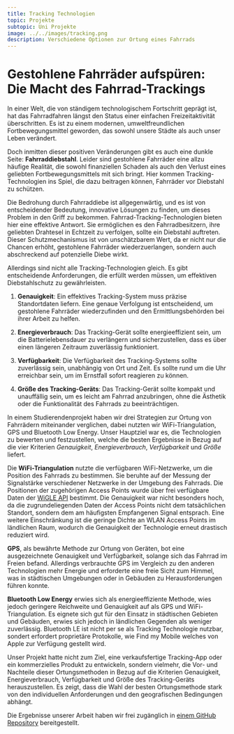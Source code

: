 ```yaml
---
title: Tracking Technologien
topic: Projekte
subtopic: Uni Projekte
image: ../../images/tracking.png
description: Verschiedene Optionen zur Ortung eines Fahrrads
---
```


# Gestohlene Fahrräder aufspüren: Die Macht des Fahrrad-Trackings

In einer Welt, die von ständigem technologischem Fortschritt geprägt ist, hat das Fahrradfahren längst den Status einer einfachen Freizeitaktivität überschritten. Es ist zu einem modernen, umweltfreundlichen Fortbewegungsmittel geworden, das sowohl unsere Städte als auch unser Leben verändert. 

Doch inmitten dieser positiven Veränderungen gibt es auch eine dunkle Seite: **Fahrraddiebstahl**. Leider sind gestohlene Fahrräder eine allzu häufige Realität, die sowohl finanziellen Schaden als auch den Verlust eines geliebten Fortbewegungsmittels mit sich bringt. Hier kommen Tracking-Technologien ins Spiel, die dazu beitragen können, Fahrräder vor Diebstahl zu schützen.

Die Bedrohung durch Fahrraddiebe ist allgegenwärtig, und es ist von entscheidender Bedeutung, innovative Lösungen zu finden, um dieses Problem in den Griff zu bekommen. Fahrrad-Tracking-Technologien bieten hier eine effektive Antwort. Sie ermöglichen es den Fahrradbesitzern, ihre geliebten Drahtesel in Echtzeit zu verfolgen, sollte ein Diebstahl auftreten. Dieser Schutzmechanismus ist von unschätzbarem Wert, da er nicht nur die Chancen erhöht, gestohlene Fahrräder wiederzuerlangen, sondern auch abschreckend auf potenzielle Diebe wirkt.

Allerdings sind nicht alle Tracking-Technologien gleich. Es gibt entscheidende Anforderungen, die erfüllt werden müssen, um effektiven Diebstahlschutz zu gewährleisten.

1. **Genauigkeit**: Ein effektives Tracking-System muss präzise Standortdaten liefern. Eine genaue Verfolgung ist entscheidend, um gestohlene Fahrräder wiederzufinden und den Ermittlungsbehörden bei ihrer Arbeit zu helfen.

2. **Energieverbrauch**: Das Tracking-Gerät sollte energieeffizient sein, um die Batterielebensdauer zu verlängern und sicherzustellen, dass es über einen längeren Zeitraum zuverlässig funktioniert.

3. **Verfügbarkeit**: Die Verfügbarkeit des Tracking-Systems sollte zuverlässig sein, unabhängig von Ort und Zeit. Es sollte rund um die Uhr erreichbar sein, um im Ernstfall sofort reagieren zu können.

4. **Größe des Tracking-Geräts**: Das Tracking-Gerät sollte kompakt und unauffällig sein, um es leicht am Fahrrad anzubringen, ohne die Ästhetik oder die Funktionalität des Fahrrads zu beeinträchtigen.

In einem Studierendenprojekt haben wir drei Strategien zur Ortung von Fahrrädern miteinander verglichen, dabei nutzten wir WiFi-Triangulation, GPS und Bluetooth Low Energy. Unser Hauptziel war es, die Technologien zu bewerten und festzustellen, welche die besten Ergebnisse in Bezug auf die vier Kriterien *Genauigkeit*, *Energieverbrauch*, *Verfügbarkeit* und *Größe* liefert.

Die **WiFi-Triangulation** nutzte die verfügbaren WiFi-Netzwerke, um die Position des Fahrrads zu bestimmen. Sie beruhte auf der Messung der Signalstärke verschiedener Netzwerke in der Umgebung des Fahrrads. Die Positionen der zugehörigen Access Points wurde über frei verfügbare Daten der [WiGLE API](https://api.wigle.net/) bestimmt. Die Genauigkeit war nicht besonders hoch, da die zugrundeliegenden Daten der Access Points nicht dem tatsächlichen Standort, sondern dem am häufigsten Empfangenen Signal entsprach. Eine weitere Einschränkung ist die geringe Dichte an WLAN Access Points im ländlichen Raum, wodurch die Genauigkeit der Technologie erneut drastisch reduziert wird.

**GPS**, als bewährte Methode zur Ortung von Geräten, bot eine ausgezeichnete Genauigkeit und Verfügbarkeit, solange sich das Fahrrad im Freien befand. Allerdings verbrauchte GPS im Vergleich zu den anderen Technologien mehr Energie und erforderte eine freie Sicht zum Himmel, was in städtischen Umgebungen oder in Gebäuden zu Herausforderungen führen konnte.

**Bluetooth Low Energy** erwies sich als energieeffiziente Methode, wies jedoch geringere Reichweite und Genauigkeit auf als GPS und WiFi-Triangulation. Es eignete sich gut für den Einsatz in städtischen Gebieten und Gebäuden, erwies sich jedoch in ländlichen Gegenden als weniger zuverlässig. Bluetooth LE ist nicht per se als Tracking Technologie nutzbar, sondert erfordert proprietäre Protokolle, wie Find my Mobile welches von Apple zur Verfügung gestellt wird.

Unser Projekt hatte nicht zum Ziel, eine verkaufsfertige Tracking-App oder ein kommerzielles Produkt zu entwickeln, sondern vielmehr, die Vor- und Nachteile dieser Ortungsmethoden in Bezug auf die Kriterien Genauigkeit, Energieverbrauch, Verfügbarkeit und Größe des Tracking-Geräts herauszustellen. Es zeigt, dass die Wahl der besten Ortungsmethode stark von den individuellen Anforderungen und den geografischen Bedingungen abhängt. 

Die Ergebnisse unserer Arbeit haben wir frei zugänglich in [einem GitHub Repository](https://github.com/rohansaw/EOS-Tracking-Resources) bereitgestellt.